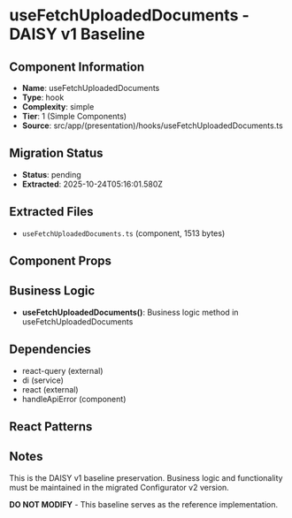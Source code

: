 # useFetchUploadedDocuments - DAISY v1 Baseline

## Component Information

- **Name**: useFetchUploadedDocuments
- **Type**: hook
- **Complexity**: simple
- **Tier**: 1 (Simple Components)
- **Source**: src/app/(presentation)/hooks/useFetchUploadedDocuments.ts

## Migration Status

- **Status**: pending
- **Extracted**: 2025-10-24T05:16:01.580Z

## Extracted Files

- `useFetchUploadedDocuments.ts` (component, 1513 bytes)

## Component Props



## Business Logic

- **useFetchUploadedDocuments()**: Business logic method in useFetchUploadedDocuments

## Dependencies

- react-query (external)
- di (service)
- react (external)
- handleApiError (component)

## React Patterns



## Notes

This is the DAISY v1 baseline preservation. Business logic and functionality
must be maintained in the migrated Configurator v2 version.

**DO NOT MODIFY** - This baseline serves as the reference implementation.
